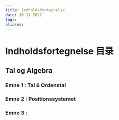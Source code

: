 ```yaml
---
title: Indholdsfortegnelse
date: 30-11-2022
tags: 
aliases: 
---
```


# Indholdsfortegnelse 目录

## Tal og Algebra

### Emne 1 : Tal & Ordenstal

### Emne 2 : Positionssystemet 

### Emne 3 : 

#### 

